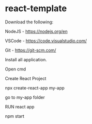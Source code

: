 # react-template
Download the following:

NodeJS - https://nodejs.org/en

VSCode - https://code.visualstudio.com/

Git - https://git-scm.com/


Install all application.

Open cmd

Create React Project

npx create-react-app my-app

go to my-app folder

RUN react app

  npm start